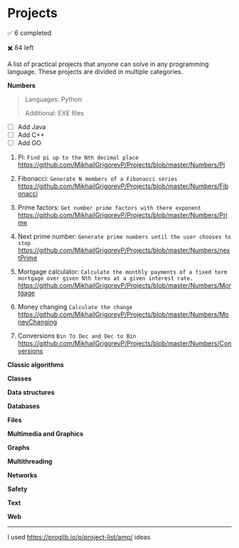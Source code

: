 # Projects

:white_check_mark: 6 completed

:heavy_multiplication_x: 84 left

A list of practical projects that anyone can solve in any programming language. These projects are divided in multiple categories.

**Numbers**

> Languages: Python
>
> Additional: EXE files

- [ ] Add Java
- [ ] Add C++
- [ ] Add GO

1. Pi: `Find pi up to the Nth decimal place`
https://github.com/MikhailGrigorevP/Projects/blob/master/Numbers/Pi

2. Fibonacci: `Generate N members of a Fibonacci series`
https://github.com/MikhailGrigorevP/Projects/blob/master/Numbers/Fibonacci

3. Prime factors: `Get number prime factors with there exponent`
https://github.com/MikhailGrigorevP/Projects/blob/master/Numbers/Prime

4. Next prime number: `Generate prime numbers until the user chooses to stop`
https://github.com/MikhailGrigorevP/Projects/blob/master/Numbers/nextPrime

5. Mortgage calculator: `Calculate the monthly payments of a fixed term mortgage over given Nth terms at a given interest rate.`
https://github.com/MikhailGrigorevP/Projects/blob/master/Numbers/Mortgage

6. Money changing
`Calculate the change`
https://github.com/MikhailGrigorevP/Projects/blob/master/Numbers/MoneyChanging

7. Conversions
`Bin To Dec and Dec to Bin`
https://github.com/MikhailGrigorevP/Projects/blob/master/Numbers/Conversions

**Classic algorithms**

**Classes**

**Data structures**

**Databases**

**Files**

**Multimedia and Graphics**

**Graphs**

**Multithreading**

**Networks**

**Safety**

**Text**

**Web**

---

I used https://proglib.io/p/project-list/amp/ ideas

